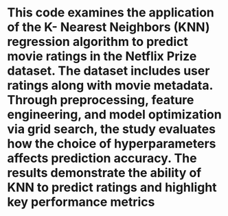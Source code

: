 # This code examines the application of the K- Nearest Neighbors (KNN) regression algorithm to predict movie ratings in the Netflix Prize dataset. The dataset includes user ratings along with movie metadata. Through preprocessing, feature engineering, and model optimization via grid search, the study evaluates how the choice of hyperparameters affects prediction accuracy. The results demonstrate the ability of KNN to predict ratings and highlight key performance metrics
